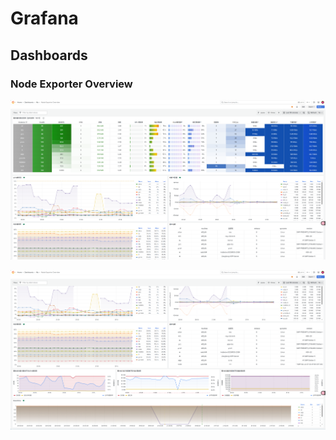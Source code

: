 # Grafana

## Dashboards

### Node Exporter Overview

![img](/pics/overview1.png)

![img](/pics/overview2.png)
